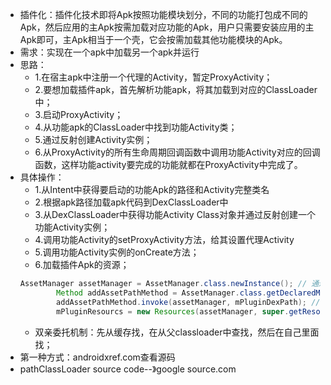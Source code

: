 - 插件化：插件化技术即将Apk按照功能模块划分，不同的功能打包成不同的Apk，然后应用的主Apk按需加载对应功能的Apk，用户只需要安装应用的主Apk即可，主Apk相当于一个壳，它会按需加载其他功能模块的Apk。
- 需求：实现在一个apk中加载另一个apk并运行
- 思路：
    - 1.在宿主apk中注册一个代理的Activity，暂定ProxyActivity；
    - 2.要想加载插件apk，首先解析功能apk，将其加载到对应的ClassLoader中；
    - 3.启动ProxyActivity；
    - 4.从功能apk的ClassLoader中找到功能Activity类；
    - 5.通过反射创建Activity实例；
    - 6.从ProxyActivity的所有生命周期回调函数中调用功能Activity对应的回调函数，这样功能activity要完成的功能就都在ProxyActivity中完成了。
- 具体操作：
    - 1.从Intent中获得要启动的功能Apk的路径和Activity完整类名
    - 2.根据apk路径加载apk代码到DexClassLoader中
    - 3.从DexClassLoader中获得功能Activity Class对象并通过反射创建一个功能Activity实例；
    - 4.调用功能Activity的setProxyActivity方法，给其设置代理Activity
    - 5.调用功能Activity实例的onCreate方法；
    - 6.加载插件Apk的资源；
    ```java
    AssetManager assetManager = AssetManager.class.newInstance(); // 通过反射创建一个AssetManager对象
            Method addAssetPathMethod = AssetManager.class.getDeclaredMethod("addAssetPath", String.class); // 获得AssetManager对象的addAssetPath方法
            addAssetPathMethod.invoke(assetManager, mPluginDexPath); // 调用AssetManager的addAssetPath方法，将apk的资源添加到AssetManager中管理
            mPluginResourcs = new Resources(assetManager, super.getResources().getDisplayMetrics(), super.getResources().getConfiguration()); // 根据AssetMananger创建一个Resources对象
    ```
    - 双亲委托机制：先从缓存找，在从父classloader中查找，然后在自己里面找；
- 第一种方式：androidxref.com查看源码
- pathClassLoader source code--》google source.com














